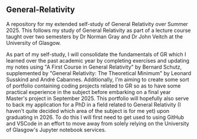 ## General-Relativity
A repository for my extended self-study of General Relativity over Summer 2025. This follows my study of General Relativity as part of a lecture course taught over two semesters by Dr Norman Gray and Dr John Veitch at the University of Glasgow. 

As part of my self-study, I will consolidate the fundamentals of GR which I learned over the past academic year by completing exercises and updating my notes using "A First Course in General Relativity" by Bernard Schutz, supplemented by "General Relativity: The Theoretical Minimum" by Leonard Susskind and André Cabannes. Additionally, I'm aiming to create some sort of portfolio containing coding projects related to GR so as to have some practical experience in the subject before embarking on a final year Master's project in September 2025. This portfolio will hopefully also serve to back my application for a PhD in a field related to General Relativity (I haven't quite decided which area of the subject is for me yet) upon graduating in 2026. To do this I will first need to get used to using GitHub and VSCode in an effort to move away from solely relying on the University of Glasgow's Jupyter notebook services.
